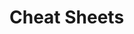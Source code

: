                                                                                                
# Cheat Sheets           

   




